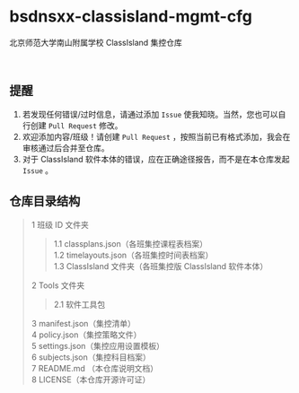 # bsdnsxx-classisland-mgmt-cfg
北京师范大学南山附属学校 ClassIsland 集控仓库

<br>

## 提醒
1. 若发现任何错误/过时信息，请通过添加 `Issue` 使我知晓。当然，您也可以自行创建 `Pull Request` 修改。
2. 欢迎添加内容/班级！请创建 `Pull Request` ，按照当前已有格式添加，我会在审核通过后合并至仓库。
3. 对于 ClassIsland 软件本体的错误，应在正确途径报告，而不是在本仓库发起 `Issue` 。

## 仓库目录结构
> 1 班级 ID 文件夹
>> 1.1 classplans.json（各班集控课程表档案）  
>> 1.2 timelayouts.json（各班集控时间表档案）  
>> 1.3 ClassIsland 文件夹（各班集控版 ClassIsland 软件本体）
>
> 2 Tools 文件夹  
>> 2.1 软件工具包
>
> 3 manifest.json（集控清单）  
> 4 policy.json（集控策略文件）  
> 5 settings.json（集控应用设置模板）  
> 6 subjects.json（集控科目档案）  
> 7 README.md （本仓库说明文档）  
> 8 LICENSE（本仓库开源许可证）  
